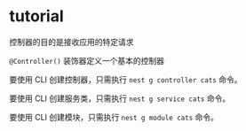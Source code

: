 # tutorial

控制器的目的是接收应用的特定请求

`@Controller()` 装饰器定义一个基本的控制器

要使用 CLI 创建控制器，只需执行 `nest g controller cats` 命令。

要使用 CLI 创建服务类，只需执行 `nest g service cats` 命令。

要使用 CLI 创建模块，只需执行 `nest g module cats` 命令。
